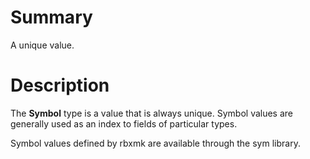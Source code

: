 # Summary
A unique value.

# Description
The **Symbol** type is a value that is always unique. Symbol values are
generally used as an index to fields of particular types.

Symbol values defined by rbxmk are available through the sym library.
